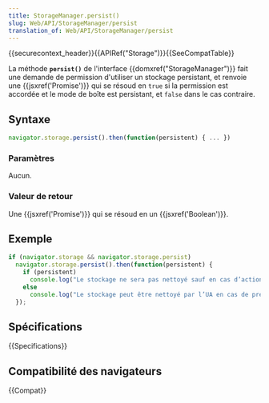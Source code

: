 ```yaml
---
title: StorageManager.persist()
slug: Web/API/StorageManager/persist
translation_of: Web/API/StorageManager/persist
---
```


{{securecontext_header}}{{APIRef("Storage")}}{{SeeCompatTable}}

La méthode **`persist()`** de l'interface {{domxref("StorageManager")}} fait une demande de permission d'utiliser un stockage persistant, et renvoie une {{jsxref('Promise')}} qui se résoud en `true` si la permission est accordée et le mode de boîte est persistant, et `false` dans le cas contraire.

## Syntaxe

```js
navigator.storage.persist().then(function(persistent) { ... })
```

### Paramètres

Aucun.

### Valeur de retour

Une {{jsxref('Promise')}} qui se résoud en un {{jsxref('Boolean')}}.

## Exemple

```js
if (navigator.storage && navigator.storage.persist)
  navigator.storage.persist().then(function(persistent) {
    if (persistent)
      console.log("Le stockage ne sera pas nettoyé sauf en cas d’action humaine explicite");
    else
      console.log("Le stockage peut être nettoyé par l’UA en cas de pression de stockage.");
  });
```

## Spécifications

{{Specifications}}

## Compatibilité des navigateurs

{{Compat}}
